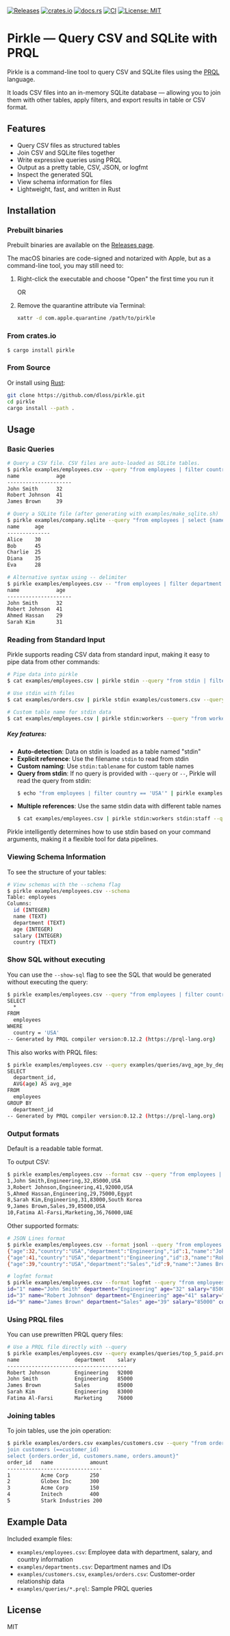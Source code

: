 [![Releases](https://img.shields.io/github/v/release/dloss/pirkle)](https://github.com/dloss/pirkle/releases)
[![crates.io](https://img.shields.io/crates/v/pirkle.svg)](https://crates.io/crates/pirkle)
[![docs.rs](https://docs.rs/pirkle/badge.svg)](https://docs.rs/pirkle)
[![CI](https://github.com/dloss/pirkle/actions/workflows/ci.yml/badge.svg)](https://github.com/dloss/pirkle/actions)
[![License: MIT](https://img.shields.io/badge/license-MIT-blue.svg)](/LICENSE)


# Pirkle — Query CSV and SQLite with PRQL

Pirkle is a command-line tool to query CSV and SQLite files using the [PRQL](https://prql-lang.org/) language.

It loads CSV files into an in-memory SQLite database — allowing you to join them with other tables, apply filters, and export results in table or CSV format.

## Features

- Query CSV files as structured tables
- Join CSV and SQLite files together
- Write expressive queries using PRQL
- Output as a pretty table, CSV, JSON, or logfmt
- Inspect the generated SQL
- View schema information for files
- Lightweight, fast, and written in Rust


## Installation

### Prebuilt binaries

Prebuilt binaries are available on the [Releases page](https://github.com/dloss/pirkle/releases).

The macOS binaries are code-signed and notarized with Apple, but as a command-line tool, you may still need to:

1. Right-click the executable and choose "Open" the first time you run it

   OR

2. Remove the quarantine attribute via Terminal:
   ```bash
   xattr -d com.apple.quarantine /path/to/pirkle
   ```

### From crates.io

```bash
$ cargo install pirkle
```

### From Source

Or install using [Rust](https://rustup.rs/):

```bash
git clone https://github.com/dloss/pirkle.git
cd pirkle
cargo install --path .
```


## Usage

### Basic Queries

```bash
# Query a CSV file. CSV files are auto-loaded as SQLite tables.
$ pirkle examples/employees.csv --query "from employees | filter country == 'USA' | select {name, age}"
name            age  
---------------------
John Smith      32   
Robert Johnson  41   
James Brown     39   
```

```bash
# Query a SQLite file (after generating with examples/make_sqlite.sh)
$ pirkle examples/company.sqlite --query "from employees | select {name, age}"
name     age  
--------------
Alice    30   
Bob      45   
Charlie  25   
Diana    35   
Eva      28   
```

```bash
# Alternative syntax using -- delimiter
$ pirkle examples/employees.csv -- "from employees | filter department == 'Engineering' | select {name, age}"
name            age  
---------------------
John Smith      32   
Robert Johnson  41   
Ahmed Hassan    29   
Sarah Kim       31   
```

### Reading from Standard Input

Pirkle supports reading CSV data from standard input, making it easy to pipe data from other commands:

```bash
# Pipe data into pirkle
$ cat examples/employees.csv | pirkle stdin --query "from stdin | filter salary > 70000"

# Use stdin with files
$ cat examples/orders.csv | pirkle stdin examples/customers.csv --query "from stdin | join customers (==customer_id)"

# Custom table name for stdin data
$ cat examples/employees.csv | pirkle stdin:workers --query "from workers | sort {-salary}"
```

##### Key features:

- **Auto-detection**: Data on stdin is loaded as a table named "stdin"
- **Explicit reference**: Use the filename `stdin` to read from stdin
- **Custom naming**: Use `stdin:tablename` for custom table names
- **Query from stdin**: If no query is provided with `--query` or `--`, Pirkle will read the query from stdin:
  ```bash
  $ echo "from employees | filter country == 'USA'" | pirkle examples/employees.csv
  ```
- **Multiple references**: Use the same stdin data with different table names
  ```bash
  $ cat examples/employees.csv | pirkle stdin:workers stdin:staff --query "from workers | join staff (==id)"
  ```

Pirkle intelligently determines how to use stdin based on your command arguments, making it a flexible tool for data pipelines.


### Viewing Schema Information

To see the structure of your tables:

```bash
# View schemas with the --schema flag
$ pirkle examples/employees.csv --schema
Table: employees
Columns:
  id (INTEGER)
  name (TEXT)
  department (TEXT)
  age (INTEGER)
  salary (INTEGER)
  country (TEXT)
```

### Show SQL without executing

You can use the `--show-sql` flag to see the SQL that would be generated without executing the query:

```bash
$ pirkle examples/employees.csv --query "from employees | filter country == 'USA'" --show-sql
SELECT
  *
FROM
  employees
WHERE
  country = 'USA'
-- Generated by PRQL compiler version:0.12.2 (https://prql-lang.org)
```

This also works with PRQL files:

```bash
$ pirkle examples/employees.csv --query examples/queries/avg_age_by_department.prql --show-sql
SELECT
  department_id,
  AVG(age) AS avg_age
FROM
  employees
GROUP BY
  department_id
-- Generated by PRQL compiler version:0.12.2 (https://prql-lang.org)
```


### Output formats

Default is a readable table format.

To output CSV:

```bash
$ pirkle examples/employees.csv --format csv --query "from employees | filter salary > 70000"
1,John Smith,Engineering,32,85000,USA
3,Robert Johnson,Engineering,41,92000,USA
5,Ahmed Hassan,Engineering,29,75000,Egypt
8,Sarah Kim,Engineering,31,83000,South Korea
9,James Brown,Sales,39,85000,USA
10,Fatima Al-Farsi,Marketing,36,76000,UAE
```

Other supported formats:

```bash
# JSON Lines format
$ pirkle examples/employees.csv --format jsonl --query "from employees | filter country == 'USA'"
{"age":32,"country":"USA","department":"Engineering","id":1,"name":"John Smith","salary":85000}
{"age":41,"country":"USA","department":"Engineering","id":3,"name":"Robert Johnson","salary":92000}
{"age":39,"country":"USA","department":"Sales","id":9,"name":"James Brown","salary":85000}
```

```bash
# logfmt format
$ pirkle examples/employees.csv --format logfmt --query "from employees | filter country == 'USA'"
id="1" name="John Smith" department="Engineering" age="32" salary="85000" country="USA"
id="3" name="Robert Johnson" department="Engineering" age="41" salary="92000" country="USA"
id="9" name="James Brown" department="Sales" age="39" salary="85000" country="USA"
```


### Using PRQL files

You can use prewritten PRQL query files:

```bash
# Use a PRQL file directly with --query
$ pirkle examples/employees.csv --query examples/queries/top_5_paid.prql
name                  department    salary
---------------------------------------
Robert Johnson        Engineering   92000
John Smith            Engineering   85000
James Brown           Sales         85000
Sarah Kim             Engineering   83000
Fatima Al-Farsi       Marketing     76000
```


### Joining tables

To join tables, use the join operation:

```bash
$ pirkle examples/orders.csv examples/customers.csv --query "from orders
join customers (==customer_id)
select {orders.order_id, customers.name, orders.amount}"
order_id   name            amount
-------------------------------
1          Acme Corp       250
2          Globex Inc      300
3          Acme Corp       150
4          Initech         400
5          Stark Industries 200
```


## Example Data

Included example files:

- `examples/employees.csv`: Employee data with department, salary, and country information
- `examples/departments.csv`: Department names and IDs
- `examples/customers.csv`, `examples/orders.csv`: Customer-order relationship data
- `examples/queries/*.prql`: Sample PRQL queries


## License

MIT